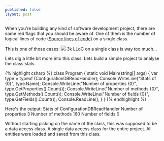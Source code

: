```yaml
---
published: false
layout: post
---
```


When you're building any kind of software development project, there are some red flags that you should be aware of.
One of them is the number of logical lines of code ([Source lines of code](http://en.wikipedia.org/wiki/Source_lines_of_code)) on a single class.

This is one of those cases:
![](http://i1299.photobucket.com/albums/ag77/kappyzor/CodeMEtrics_zps86d35f60.png)
3k LLoC on a single class is way too much... 

Lets dig a little bit more into this class. Lets build a simple project to analyse the class stats.

{% highlight csharp %}
    class Program
    {
        static void Main(string[] args)
        {
            var type = typeof (ConfigurationDBReadHandler);
            Console.WriteLine("Stats of {0}", type.Name);
            Console.WriteLine("Number of properties {0}", type.GetProperties().Count());
            Console.WriteLine("Number of methods {0}", type.GetMethods().Count());
            Console.WriteLine("Number of fields {0}", type.GetFields().Count());
            Console.ReadLine();
        }
    }
{% endhighlight %}

Here's the output:
Stats of ConfigurationDBReadHandler
Number of properties 3
Number of methods 160
Number of fields 0

Without starting picking on the name of the class, this was supposed to be a data access class. A single data access class for the entire project. All entities were loaded and saved from this class.

